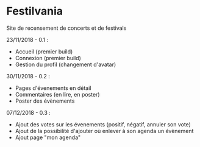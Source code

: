 # Festilvania
Site de recensement de concerts et de festivals

23/11/2018 - 0.1 :
- Accueil (premier build)
- Connexion (premier build)
- Gestion du profil (changement d'avatar)

30/11/2018 - 0.2 :
- Pages d'évenements en détail
- Commentaires (en lire, en poster)
- Poster des évènements

07/12/2018 - 0.3 :
- Ajout des votes sur les évenements (positif, négatif, annuler son vote)
- Ajout de la possibilité d'ajouter où enlever à son agenda un évènement
- Ajout page "mon agenda"
